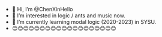 - 👋 Hi, I’m @ChenXinHello
- 👀 I’m interested in logic / ants and music now.
- 🌱 I’m currently learning modal logic (2020-2023) in SYSU. 
- 😊😊😊😊😊😊😊😊😊😊😊😊😊😊😊😊😊😊😊

<!---
ChenXinHello/ChenXinHello is a ✨ special ✨ repository because its `README.md` (this file) appears on your GitHub profile.
You can click the Preview link to take a look at your changes.
--->
